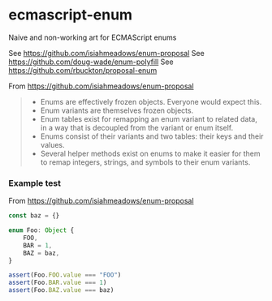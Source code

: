 # ecmascript-enum

Naive and non-working art for ECMAScript enums

See https://github.com/isiahmeadows/enum-proposal
See https://github.com/doug-wade/enum-polyfill
See https://github.com/rbuckton/proposal-enum


From https://github.com/isiahmeadows/enum-proposal
> * Enums are effectively frozen objects. Everyone would expect this.
> * Enum variants are themselves frozen objects.
> * Enum tables exist for remapping an enum variant to related data, in a way that is decoupled from the variant or enum itself.
> * Enums consist of their variants and two tables: their keys and their values.
> * Several helper methods exist on enums to make it easier for them to remap integers, strings, and symbols to their enum variants.


### Example test

From https://github.com/isiahmeadows/enum-proposal

```js
const baz = {}

enum Foo: Object {
    FOO,
    BAR = 1,
    BAZ = baz,
}

assert(Foo.FOO.value === "FOO")
assert(Foo.BAR.value === 1)
assert(Foo.BAZ.value === baz)
```